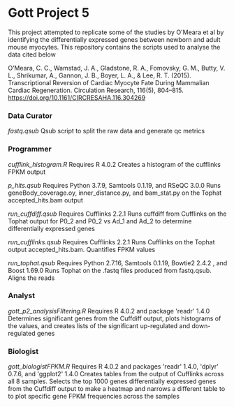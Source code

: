 # Gott Project 5 #

This project attempted to replicate some of the studies by O'Meara et al by identifying the differentially expressed genes between newborn and adult mouse myocytes. This repository contains the scripts used to analyse the data cited below

O’Meara, C. C., Wamstad, J. A., Gladstone, R. A., Fomovsky, G. M., Butty, V. L., Shrikumar, A., Gannon, J. B., Boyer, L. A., & Lee, R. T. (2015). Transcriptional Reversion of Cardiac Myocyte Fate During Mammalian Cardiac Regeneration. Circulation Research, 116(5), 804–815. https://doi.org/10.1161/CIRCRESAHA.116.304269

### Data Curator ###
_fastq.qsub_ 
Qsub script to split the raw data and generate qc metrics

### Programmer ###
_cufflink_histogram.R_ Requires R 4.0.2
Creates a histogram of the cufflinks FPKM output

_p_hits.qsub_ Requires Python 3.7.9, Samtools 0.1.19, and RSeQC 3.0.0
Runs geneBody_coverage.oy, inner_distance.py, and bam_stat.py on the Tophat accepted_hits.bam output

_run_cuffdiff.qsub_ Requires Cufflinks 2.2.1
Runs cuffdiff from Cufflinks on the Tophat output for P0_2 and P0_2 vs Ad_1 and Ad_2 to determine differentially expressed genes

_run_cufflinks.qsub_ Requires Cufflinks 2.2.1
Runs Cufflinks on the Tophat output accepted_hits.bam. Quantifies FPKM values

_run_tophat.qsub_ Requires Python 2.7.16, Samtools 0.1.19, Bowtie2 2.4.2 , and Boost 1.69.0
Runs Tophat on the .fastq files produced from fastq.qsub. Aligns the reads


### Analyst ###
_gott_p2_analysisFIltering.R_ Requires R 4.0.2 and package 'readr' 1.4.0
Determines significant genes from the Cuffdiff output, plots histograms of the values, and creates lists of the significant up-regulated and down-regulated genes


### Biologist ###
_gott_biologistFPKM.R_ Requires R 4.0.2 and packages 'readr' 1.4.0, 'dplyr' 0.7.6, and 'ggplot2' 1.4.0
Creates tables from the output of Cufflinks across all 8 samples. Selects the top 1000 genes differentially expressed genes from the Cuffdiff output to make a heatmap and narrows a different table to to plot specific gene FPKM frequencies across the samples
